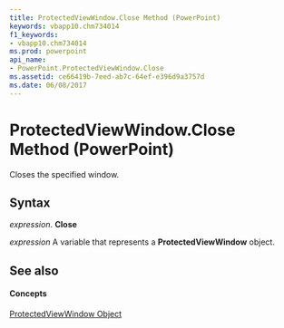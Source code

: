 ```yaml
---
title: ProtectedViewWindow.Close Method (PowerPoint)
keywords: vbapp10.chm734014
f1_keywords:
- vbapp10.chm734014
ms.prod: powerpoint
api_name:
- PowerPoint.ProtectedViewWindow.Close
ms.assetid: ce66419b-7eed-ab7c-64ef-e396d9a3757d
ms.date: 06/08/2017
---
```



# ProtectedViewWindow.Close Method (PowerPoint)

Closes the specified window.


## Syntax

 _expression_. **Close**

 _expression_ A variable that represents a **ProtectedViewWindow** object.


## See also


#### Concepts


[ProtectedViewWindow Object](PowerPoint.ProtectedViewWindow.md)

